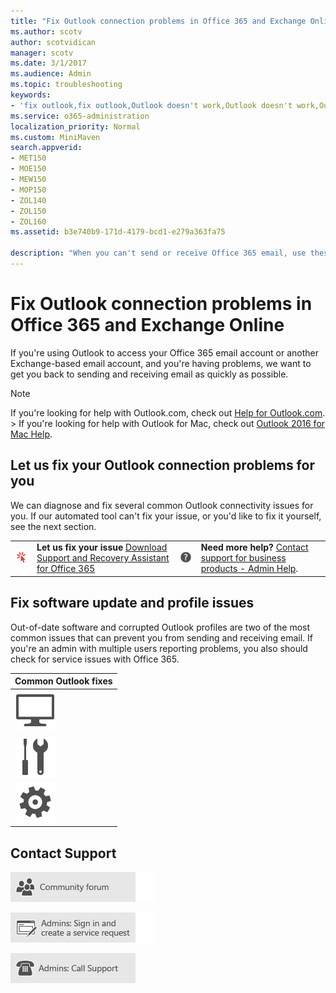 ```yaml
---
title: "Fix Outlook connection problems in Office 365 and Exchange Online"
ms.author: scotv
author: scotvidican
manager: scotv
ms.date: 3/1/2017
ms.audience: Admin
ms.topic: troubleshooting
keywords:
- 'fix outlook,fix outlook,Outlook doesn't work,Outlook doesn't work,Outlook 365 doesn't work,Outlook 365 doesn't work,fix office 365,fix office 365'
ms.service: o365-administration
localization_priority: Normal
ms.custom: MiniMaven
search.appverid:
- MET150
- MOE150
- MEW150
- MOP150
- ZOL140
- ZOL150
- ZOL160
ms.assetid: b3e740b9-171d-4179-bcd1-e279a363fa75

description: "When you can't send or receive Office 365 email, use these steps to find and fix problems with Outlook. "
---
```


# Fix Outlook connection problems in Office 365 and Exchange Online

If you're using Outlook to access your Office 365 email account or another Exchange-based email account, and you're having problems, we want to get you back to sending and receiving email as quickly as possible.
  
> [!NOTE]
> If you're looking for help with Outlook.com, check out [Help for Outlook.com](https://go.microsoft.com/fwlink/p/?LinkID=328913). > If you're looking for help with Outlook for Mac, check out [Outlook 2016 for Mac Help](https://support.office.com/article/6dd15f3c-b096-436f-95dc-6f4ad08e1980.aspx). 
  
## Let us fix your Outlook connection problems for you

We can diagnose and fix several common Outlook connectivity issues for you. If our automated tool can't fix your issue, or you'd like to fix it yourself, see the next section.
  
|||||
|:-----|:-----|:-----|:-----|
|[![Get started](../media/8226d576-eac7-40df-89cb-28c1634067c5.png)](https://aka.ms/sara-solution)|**Let us fix your issue**         [Download Support and Recovery Assistant for Office 365](http://diagnostics.office.com/#/Download/?env=SOC&amp;theme=connectivity) <br/> |[![Help](../media/cced52be-9b54-4fff-a6b4-756afef8cedd.png)](https://support.office.com/article/32a17ca7-6fa0-4870-8a8d-e25ba4ccfd4b)|**Need more help?**         [Contact support for business products - Admin Help](https://support.office.com/article/32a17ca7-6fa0-4870-8a8d-e25ba4ccfd4b).  <br/> |
   
## Fix software update and profile issues

Out-of-date software and corrupted Outlook profiles are two of the most common issues that can prevent you from sending and receiving email. If you're an admin with multiple users reporting problems, you also should check for service issues with Office 365.
  
|****Common Outlook fixes****|
|:-----|
|[![Monitor](../media/ee28b1cf-f0fa-420d-8480-fa1ceda550fe.png)](https://windows.microsoft.com/en-us/windows/is-computer-up-to-date)|**Run Windows Update**          <br/> | If your Outlook client software or Windows operating system software is out of date, you might have problems sending and receiving email. For Windows 8, use the following steps to run Windows Update. For instructions for Windows 7, see [How can I tell if my Windows computer is up to date?](https://go.microsoft.com/fwlink/?LinkID=618676) <br/>  Swipe from the right side of the screen, and choose **Search**.  <br/>  Type **Windows Update** in the search box.  <br/>  Tap or click **Settings**, and then tap or click **Install Optional Updates**. You might need to restart your computer.  <br/> |
|[![Shows symbols of screwdriver and wrench.](../media/4217c379-67b5-49c2-b252-e625f45629f8.png)](https://support.office.com/article/4d5febf6-7623-486b-9a9f-d5cfc4264af3.aspx)|**Repair your Outlook profile** <br/> | An Outlook profile is a set of configuration information that includes your user name, password, and file storage location. Repair your Outlook profile by using the following steps.  <br/>  Choose **File**.  <br/>  Choose the down arrow for **Account Settings**, and then choose **Account Settings**.  <br/>  On the **Email** tab, choose your account (profile), and then choose **Repair**.  <br/>  Follow the prompts in the wizard, and when you're done, restart Outlook.  <br/> |
|[![Settings](../media/7a603ec9-4a6c-4c60-9168-7549023cbd92.png)](https://go.microsoft.com/fwlink/p/?LinkID=402339)|**Check for service issues**          <br/> |**Admin only:** If more than one person in your organization is experiencing email problems in Office 365, it could be due to a problem with the service. Go to the [Office 365 service health dashboard page](https://go.microsoft.com/fwlink/p/?LinkID=402339) (admin sign in required), and check the status of the services under **Exchange Online**.  <br/> |
   
## Contact Support

[![Get help from the Office 365 community forums](../media/12a746cc-184b-4288-908c-f718ce9c4ba5.png)](https://go.microsoft.com/fwlink/p/?LinkId=518605)
  
[![Admins: Sign in and create a service request](../media/10862798-181d-47a5-ae4f-3f8d5a2874d4.png)]( https://go.microsoft.com/fwlink/p/?LinkId=519124)
  
[![Admins: Call Support](../media/9f262e67-e8c9-4fc0-85c2-b3f4cfbc064e.png)](https://go.microsoft.com/fwlink/p/?LinkID=518322)
  

